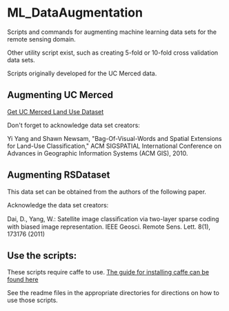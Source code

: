 # ML_DataAugmentation

Scripts and commands for augmenting machine learning data sets for the remote sensing domain.

Other utility script exist, such as creating 5-fold or 10-fold cross validation data sets.

Scripts originally developed for the UC Merced data.

## Augmenting UC Merced

[Get UC Merced Land Use Dataset](http://vision.ucmerced.edu/datasets/landuse.html)

Don't forget to acknowledge data set creators:

Yi Yang and Shawn Newsam, "Bag-Of-Visual-Words and Spatial Extensions for Land-Use Classification," ACM SIGSPATIAL International Conference on Advances in Geographic Information Systems (ACM GIS), 2010. 

## Augmenting RSDataset
This data set can be obtained from the authors of the following paper.

Acknowledge the data set creators:

Dai, D., Yang, W.: Satellite image classiﬁcation via two-layer sparse coding with biased image representation. 
IEEE Geosci. Remote Sens. Lett. 8(1), 173176 (2011)

## Use the scripts:

These scripts require caffe to use. [The guide for installing caffe can be found here](http://caffe.berkeleyvision.org/installation.html)

See the readme files in the appropriate directories for directions on how to use those scripts.



